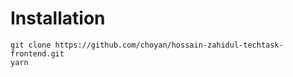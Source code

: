 # Installation
```
git clone https://github.com/choyan/hossain-zahidul-techtask-frontend.git
yarn
```
